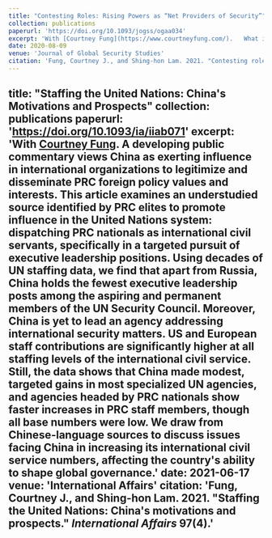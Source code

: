 ```yaml
---
title: "Contesting Roles: Rising Powers as “Net Providers of Security”"
collection: publications
paperurl: 'https://doi.org/10.1093/jogss/ogaa034'
excerpt: 'With [Courtney Fung](https://www.courtneyfung.com/).   What is a “net provider of security,” or a “global security provider”? How are such roles adopted by rising powers? We define a net provider of security as a social role, when an actor provides novel, niche, and functionally differentiated security duties, supporting burden-sharing in providing public goods. The nascent literature on these US-vectored roles characterizes role adoption as largely successful. However, rising powers contest the US-designated net provider of security role. Rising powers have stated or latent foreign policy goals to shape international order in their strategic vision, reflecting ideational capacity to reconceptualize their role in global politics, or a material capacity to reposition their rank. Building upon insights from role theory, we illustrate that rising powers exploit temporal and rhetorical ambiguities and leverage their material and ideational resources to execute role differentiation through three micro-processes of role resistance—role acknowledgment, role task rejection, and role task substitution—used to promote an idiosyncratic role, casting the US-vectored role as non-functional, non-representational, and untenable. We examine crucial cases of rising powers, India and China, to develop our theoretical contribution. Our findings speak to the literatures on the logic of identity management, rhetoric in international politics, the taxonomy of contemporary ad hoc security arrangements, and the epistemological project of globalizing international relations.'
date: 2020-08-09
venue: 'Journal of Global Security Studies'
citation: 'Fung, Courtney J., and Shing-hon Lam. 2021. "Contesting roles: Rising powers as “net providers of security”." Journal of Global Security Studies 6(3): 1–19.'
---
```

title: "Staffing the United Nations: China's Motivations and Prospects"
collection: publications
paperurl: 'https://doi.org/10.1093/ia/iiab071'
excerpt: 'With [Courtney Fung](https://www.courtneyfung.com/).   A developing public commentary views China as exerting influence in international organizations to legitimize and disseminate PRC foreign policy values and interests. This article examines an understudied source identified by PRC elites to promote influence in the United Nations system: dispatching PRC nationals as international civil servants, specifically in a targeted pursuit of executive leadership positions. Using decades of UN staffing data, we find that apart from Russia, China holds the fewest executive leadership posts among the aspiring and permanent members of the UN Security Council. Moreover, China is yet to lead an agency addressing international security matters. US and European staff contributions are significantly higher at all staffing levels of the international civil service. Still, the data shows that China made modest, targeted gains in most specialized UN agencies, and agencies headed by PRC nationals show faster increases in PRC staff members, though all base numbers were low. We draw from Chinese-language sources to discuss issues facing China in increasing its international civil service numbers, affecting the country's ability to shape global governance.'
date: 2021-06-17
venue: 'International Affairs'
citation: 'Fung, Courtney J., and Shing-hon Lam. 2021. "Staffing the United Nations: China's motivations and prospects." *International Affairs* 97(4).'
---
